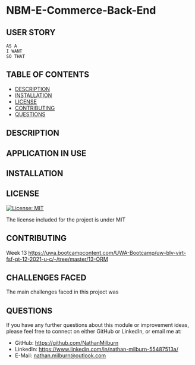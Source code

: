 # NBM-E-Commerce-Back-End

## USER STORY

    AS A 
    I WANT 
    SO THAT 

## TABLE OF CONTENTS

- [DESCRIPTION](#description)
- [INSTALLATION](#installation)
- [LICENSE](#license)
- [CONTRIBUTING](#contributing)
- [QUESTIONS](#questions)

## DESCRIPTION


## APPLICATION IN USE




## INSTALLATION


## LICENSE

[![License: MIT](https://img.shields.io/badge/License-MIT-blue.svg)](https://opensource.org/licenses/MIT)

The license included for the project is under MIT

## CONTRIBUTING



Week 13
https://uwa.bootcampcontent.com/UWA-Bootcamp/uw-blv-virt-fsf-pt-12-2021-u-c/-/tree/master/13-ORM

## CHALLENGES FACED

The main challenges faced in this project was 

## QUESTIONS

If you have any further questions about this module or improvement ideas, please feel free to connect on either GitHub or LinkedIn, or email me at:

- GitHub: https://github.com/NathanMilburn
- LinkedIn: https://www.linkedin.com/in/nathan-milburn-55487513a/
- E-Mail: nathan.milburn@outlook.com